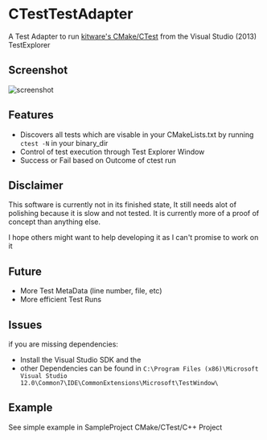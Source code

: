 # CTestTestAdapter

A Test Adapter to run [kitware's CMake/CTest](http://cmake.org/) from the Visual Studio (2013) TestExplorer

## Screenshot

![screenshot](https://github.com/toeb/CTestTestAdapter/blob/master/screenshot.png)

## Features

* Discovers all tests which are visable in your CMakeLists.txt by running `ctest -N` in your binary_dir
* Control of test execution through Test Explorer Window
* Success or Fail based on Outcome of ctest run

## Disclaimer

This software is currently not in its finished state, It still needs alot of polishing because it is slow and not tested.
It is currently more of a proof of concept than anything else.

I hope others might want to help developing it as I can't promise to work on it

## Future

* More Test MetaData (line number, file, etc)
* More efficient Test Runs


## Issues

if you are missing dependencies:  
* Install the Visual Studio SDK and the 
* other Dependencies can be found in `C:\Program Files (x86)\Microsoft Visual Studio 12.0\Common7\IDE\CommonExtensions\Microsoft\TestWindow\`

## Example

See simple example in SampleProject CMake/CTest/C++ Project




